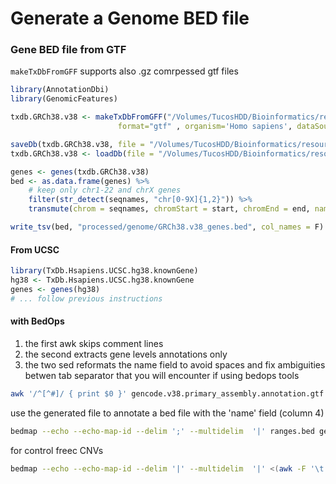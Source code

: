 # Generate a Genome BED file

### Gene BED file from GTF

`makeTxDbFromGFF` supports also .gz comrpessed gtf files

```R
library(AnnotationDbi)
library(GenomicFeatures)

txdb.GRCh38.v38 <- makeTxDbFromGFF("/Volumes/TucosHDD/Bioinformatics/resources/genomes/homosapiens/GENCODE/GRCh38/gencode.v38.primary_assembly.annotation.gtf",
                        format="gtf" , organism='Homo sapiens', dataSource="GRCh38 GENCODE v38 - primary_assembly")

saveDb(txdb.GRCh38.v38, file = "/Volumes/TucosHDD/Bioinformatics/resources/genomes/homosapiens/GENCODE/GRCh38/txdb.GRCh38.v38.sqlite")
txdb.GRCh38.v38 <- loadDb(file = "/Volumes/TucosHDD/Bioinformatics/resources/genomes/homosapiens/GENCODE/GRCh38/txdb.GRCh38.v38.sqlite")

genes <- genes(txdb.GRCh38.v38)
bed <- as.data.frame(genes) %>%
    # keep only chr1-22 and chrX genes
    filter(str_detect(seqnames, "chr[0-9X]{1,2}")) %>%
    transmute(chrom = seqnames, chromStart = start, chromEnd = end, name = gene_id, score = 0, strand = strand)

write_tsv(bed, "processed/genome/GRCh38.v38_genes.bed", col_names = F)
```

#### From UCSC

```R
library(TxDb.Hsapiens.UCSC.hg38.knownGene)
hg38 <- TxDb.Hsapiens.UCSC.hg38.knownGene
genes <- genes(hg38)
# ... follow previous instructions
```

#### with BedOps

1. the first awk skips comment lines
2. the second extracts gene levels annotations only
3. the two sed reformats the name field to avoid spaces and fix ambiguities betwen tab separator that you will encounter if using bedops tools

```bash	
awk '/^[^#]/ { print $0 }' gencode.v38.primary_assembly.annotation.gtf | awk 'BEGIN{FS="\t";OFS="\t"} $3 == "gene" { print $1,$4,$5,$9,$6,$7 }' | sed -e 's/; /;/g' | sed -e 's/ /=/g' > gencode.v38.primary_assembly.annotation.bed
```

use the generated file to annotate a bed file with the 'name' field (column 4)

```bash
bedmap --echo --echo-map-id --delim ';' --multidelim  '|' ranges.bed gencode.v38.primary_assembly.annotation.bed > ranges.annotated.bed
```

for control freec CNVs

```bash
bedmap --echo --echo-map-id --delim '|' --multidelim  '|' <(awk -F '\t' '{ print "chr"$1, $2, $3, $4 }' sample.tumor.mpileup.gz_CNVs) gencode.v38.primary_assembly.annotation.bed > sample.annotated.bed
```



